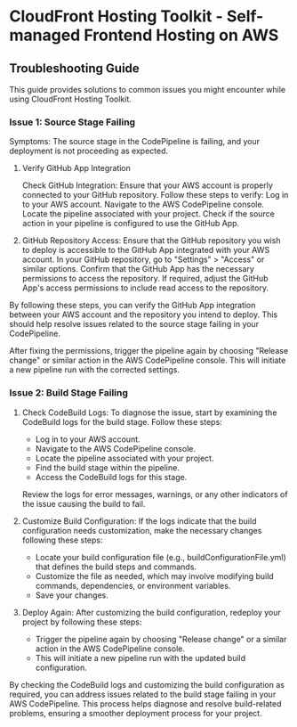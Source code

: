 # CloudFront Hosting Toolkit - Self-managed Frontend Hosting on AWS

## Troubleshooting Guide

This guide provides solutions to common issues you might encounter while using CloudFront Hosting Toolkit.


### Issue 1: Source Stage Failing


Symptoms: The source stage in the CodePipeline is failing, and your deployment is not proceeding as expected.


1. Verify GitHub App Integration

    Check GitHub Integration: Ensure that your AWS account is properly connected to your GitHub repository. Follow these steps to verify:
        Log in to your AWS account.
        Navigate to the AWS CodePipeline console.
        Locate the pipeline associated with your project.
        Check if the source action in your pipeline is configured to use the GitHub App.

2. GitHub Repository Access: Ensure that the GitHub repository you wish to deploy is accessible to the GitHub App integrated with your AWS account.
        In your GitHub repository, go to "Settings" > "Access" or similar options.
        Confirm that the GitHub App has the necessary permissions to access the repository.
        If required, adjust the GitHub App's access permissions to include read access to the repository.

By following these steps, you can verify the GitHub App integration between your AWS account and the repository you intend to deploy. This should help resolve issues related to the source stage failing in your CodePipeline.

After fixing the permissions, trigger the pipeline again by choosing "Release change" or similar action in the AWS CodePipeline console. This will initiate a new pipeline run with the corrected settings.


### Issue 2: Build Stage Failing

1. Check CodeBuild Logs: To diagnose the issue, start by examining the CodeBuild logs for the build stage. Follow these steps:
    - Log in to your AWS account.
    - Navigate to the AWS CodePipeline console.
    - Locate the pipeline associated with your project.
    - Find the build stage within the pipeline.
    - Access the CodeBuild logs for this stage.

    Review the logs for error messages, warnings, or any other indicators of the issue causing the build to fail.

2. Customize Build Configuration: If the logs indicate that the build configuration needs customization, make the necessary changes following these steps:
    - Locate your build configuration file (e.g., buildConfigurationFile.yml) that defines the build steps and commands.
    - Customize the file as needed, which may involve modifying build commands, dependencies, or environment variables.
    - Save your changes.

3. Deploy Again: After customizing the build configuration, redeploy your project by following these steps:
    - Trigger the pipeline again by choosing "Release change" or a similar action in the AWS CodePipeline console.
    - This will initiate a new pipeline run with the updated build configuration.

By checking the CodeBuild logs and customizing the build configuration as required, you can address issues related to the build stage failing in your AWS CodePipeline. This process helps diagnose and resolve build-related problems, ensuring a smoother deployment process for your project.


